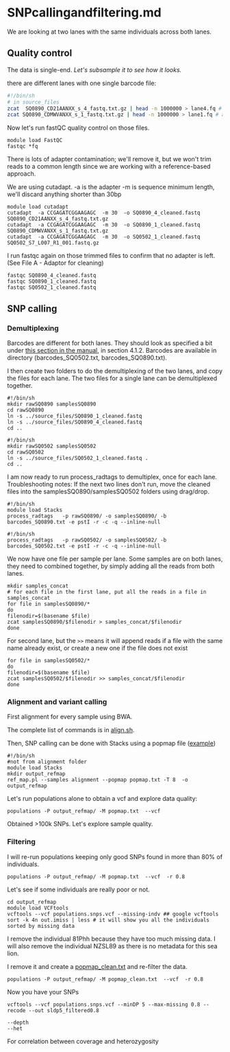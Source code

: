 # SNPcallingandfiltering.md


We are looking at two lanes with the same individuals across both lanes.

## Quality control

The data is single-end. *Let's subsample it to see how it looks.*

there are  different lanes with one single  barcode file:



```bash
#!/bin/sh
# in source_files
zcat  SQ0890_CD21AANXX_s_4_fastq.txt.gz | head -n 1000000 > lane4.fq # one lane
zcat SQ0890_CDMWVANXX_s_1_fastq.txt.gz | head -n 1000000 > lane1.fq # another lane
```

Now let's run fastQC quality control on those files.

```
module load FastQC
fastqc *fq

```
There is lots of adapter contamination; we'll remove it, but we won't trim reads to a common length since we are working with a reference-based approach. 

We are using cutadapt.  -a is the adapter -m is sequence minimum length, we'll discard anything shorter than 30bp
```
module load cutadapt
cutadapt  -a CCGAGATCGGAAGAGC  -m 30  -o SQ0890_4_cleaned.fastq SQ0890_CD21AANXX_s_4_fastq.txt.gz
cutadapt  -a CCGAGATCGGAAGAGC  -m 30  -o SQ0890_1_cleaned.fastq SQ0890_CDMWVANXX_s_1_fastq.txt.gz
cutadapt  -a CCGAGATCGGAAGAGC  -m 30  -o SQ0502_1_cleaned.fastq SQ0502_S7_L007_R1_001.fastq.gz
````

 I run fastqc again on those trimmed files to confirm that no adapter is left.
(See File A - Adaptor for cleaning)

```
fastqc SQ0890_4_cleaned.fastq
fastqc SQ0890_1_cleaned.fastq
fastqc SQ0502_1_cleaned.fastq
```

## SNP calling

### Demultiplexing

Barcodes are different for both lanes. They should look as specified a bit under [this section  in the manual](https://catchenlab.life.illinois.edu/stacks/manual/index.php#clean), in section 4.1.2. 
Barcodes are available in directory (barcodes_SQ0502.txt, barcodes_SQ0890.txt). 

 
I then create two folders to do the demultiplexing of the two lanes, and copy the files for each lane. The two files for a single lane can be demultiplexed together. 

```
#!/bin/sh
mkdir rawSQ0890 samplesSQ0890 
cd rawSQ0890
ln -s ../source_files/SQ0890_1_cleaned.fastq
ln -s ../source_files/SQ0890_4_cleaned.fastq
cd ..
```

```
#!/bin/sh
mkdir rawSQ0502 samplesSQ0502 
cd rawSQ0502
ln -s ../source_files/SQ0502_1_cleaned.fastq .
cd ..
```

I am now ready to run process_radtags to demultiplex, once for each lane.
Troubleshooting notes: If the next two lines don't run, move the cleaned files into the samplesSQ0890/samplesSQ0502 folders using drag/drop.  

```
#!/bin/sh
module load Stacks
process_radtags   -p rawSQ0890/ -o samplesSQ0890/ -b barcodes_SQ0890.txt -e pstI -r -c -q --inline-null
```

```
#!/bin/sh
process_radtags   -p rawSQ0502/ -o samplesSQ0502/ -b barcodes_SQ0502.txt -e pstI -r -c -q --inline-null
```

We now have one file per sample per lane. Some samples are on both lanes, they need to combined together, by simply adding all the reads from both lanes. 

```
mkdir samples_concat
# for each file in the first lane, put all the reads in a file in samples_concat
for file in samplesSQ0890/*
do
filenodir=$(basename $file)
zcat samplesSQ0890/$filenodir > samples_concat/$filenodir
done
```


For second lane, but the `>>` means it will append reads if a file with the same name already exist, or create a new one if the file does not exist
```
for file in samplesSQ0502/*
do
filenodir=$(basename $file)
zcat samplesSQ0502/$filenodir >> samples_concat/$filenodir
done
```



### Alignment and variant calling

First alignment for every sample using BWA. 

The complete list of commands is in [align.sh](align.sh).

Then, SNP calling can be done with Stacks using a popmap file ([example](example))


```
#!/bin/sh
#not from alignment folder
module load Stacks
mkdir output_refmap
ref_map.pl --samples alignment --popmap popmap.txt -T 8  -o output_refmap
```


Let's run populations alone to obtain a vcf and explore data quality:

```
populations -P output_refmap/ -M popmap.txt  --vcf
```

Obtained >100k SNPs. Let's explore sample quality.

### Filtering

I will re-run populations keeping only good SNPs found in more than 80% of individuals.

```
populations -P output_refmap/ -M popmap.txt  --vcf  -r 0.8
```


Let's see if some individuals are really poor or not.


```
cd output_refmap
module load VCFtools
vcftools --vcf populations.snps.vcf --missing-indv ## google vcftools
sort -k 4n out.imiss | less # it will show you all the individuals sorted by missing data
```

I remove the individual 81Phh because they have too much missing data. I will also remove the individual NZSL89 as there is no metadata for this sea lion. 

I remove it and create a [popmap_clean.txt](popmap_clean.txt) and re-filter the data.

```
populations -P output_refmap/ -M popmap_clean.txt  --vcf  -r 0.8
```

Now you have your SNPs

```
vcftools --vcf populations.snps.vcf --minDP 5 --max-missing 0.8 --recode --out sldp5_filtered0.8
```


```
--depth 
--het
```

For correlation between coverage and heterozygosity 
